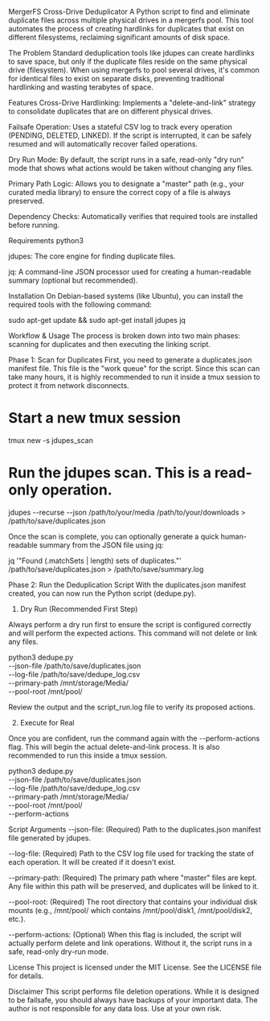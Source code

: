 MergerFS Cross-Drive Deduplicator
A Python script to find and eliminate duplicate files across multiple physical drives in a mergerfs pool. This tool automates the process of creating hardlinks for duplicates that exist on different filesystems, reclaiming significant amounts of disk space.

The Problem
Standard deduplication tools like jdupes can create hardlinks to save space, but only if the duplicate files reside on the same physical drive (filesystem). When using mergerfs to pool several drives, it's common for identical files to exist on separate disks, preventing traditional hardlinking and wasting terabytes of space.

Features
Cross-Drive Hardlinking: Implements a "delete-and-link" strategy to consolidate duplicates that are on different physical drives.

Failsafe Operation: Uses a stateful CSV log to track every operation (PENDING, DELETED, LINKED). If the script is interrupted, it can be safely resumed and will automatically recover failed operations.

Dry Run Mode: By default, the script runs in a safe, read-only "dry run" mode that shows what actions would be taken without changing any files.

Primary Path Logic: Allows you to designate a "master" path (e.g., your curated media library) to ensure the correct copy of a file is always preserved.

Dependency Checks: Automatically verifies that required tools are installed before running.

Requirements
python3

jdupes: The core engine for finding duplicate files.

jq: A command-line JSON processor used for creating a human-readable summary (optional but recommended).

Installation
On Debian-based systems (like Ubuntu), you can install the required tools with the following command:

sudo apt-get update && sudo apt-get install jdupes jq

Workflow & Usage
The process is broken down into two main phases: scanning for duplicates and then executing the linking script.

Phase 1: Scan for Duplicates
First, you need to generate a duplicates.json manifest file. This file is the "work queue" for the script. Since this scan can take many hours, it is highly recommended to run it inside a tmux session to protect it from network disconnects.

# Start a new tmux session
tmux new -s jdupes_scan

# Run the jdupes scan. This is a read-only operation.
jdupes --recurse --json /path/to/your/media /path/to/your/downloads > /path/to/save/duplicates.json

Once the scan is complete, you can optionally generate a quick human-readable summary from the JSON file using jq:

jq '"Found \(.matchSets | length) sets of duplicates."' /path/to/save/duplicates.json > /path/to/save/summary.log

Phase 2: Run the Deduplication Script
With the duplicates.json manifest created, you can now run the Python script (dedupe.py).

1. Dry Run (Recommended First Step)

Always perform a dry run first to ensure the script is configured correctly and will perform the expected actions. This command will not delete or link any files.

python3 dedupe.py \
    --json-file /path/to/save/duplicates.json \
    --log-file /path/to/save/dedupe_log.csv \
    --primary-path /mnt/storage/Media/ \
    --pool-root /mnt/pool/

Review the output and the script_run.log file to verify its proposed actions.

2. Execute for Real

Once you are confident, run the command again with the --perform-actions flag. This will begin the actual delete-and-link process. It is also recommended to run this inside a tmux session.

python3 dedupe.py \
    --json-file /path/to/save/duplicates.json \
    --log-file /path/to/save/dedupe_log.csv \
    --primary-path /mnt/storage/Media/ \
    --pool-root /mnt/pool/ \
    --perform-actions

Script Arguments
--json-file: (Required) Path to the duplicates.json manifest file generated by jdupes.

--log-file: (Required) Path to the CSV log file used for tracking the state of each operation. It will be created if it doesn't exist.

--primary-path: (Required) The primary path where "master" files are kept. Any file within this path will be preserved, and duplicates will be linked to it.

--pool-root: (Required) The root directory that contains your individual disk mounts (e.g., /mnt/pool/ which contains /mnt/pool/disk1, /mnt/pool/disk2, etc.).

--perform-actions: (Optional) When this flag is included, the script will actually perform delete and link operations. Without it, the script runs in a safe, read-only dry-run mode.

License
This project is licensed under the MIT License. See the LICENSE file for details.

Disclaimer
This script performs file deletion operations. While it is designed to be failsafe, you should always have backups of your important data. The author is not responsible for any data loss. Use at your own risk.
